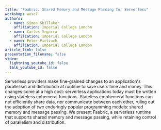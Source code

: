 ```yaml
---
title: "Faabric: Shared Memory and Message Passing for Serverless"
workshop: wosc7
authors:
  - name: Simon Shillaker
    affiliation: Imperial College London
  - name: Carlos Segarra
    affiliation: Imperial College London
  - name: Peter Pietzuch
    affiliation: Imperial College London
article_link: false
presentation_filename: false
video:
  lightning_youtube_id: false
  talk_youtube_id: false
---
```


Serverless providers make fine-grained changes to an application's parallelism and distribution at runtime to save users time and money. This changes come at a high cost: serverless applications today must be written using stateless ephemeral functions. Stateless emphemeral functions can not efficiently share data, nor communicate between each other, ruling out the adoption of two enduringly popular programming models: shared memory and message passing. We present Faabric, a serverless runtime that supports shared memory and message passing, while retaining control of parallelism and distribution.
